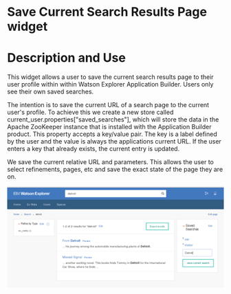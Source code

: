 # Save Current Search Results Page widget #

# Description and Use #

This widget allows a user to save the current search results page to their user profile within within Watson Explorer Application Builder. Users only see their own saved searches.

The intention is to save the current URL of a search page to the current user's profile. To achieve this we create a new store called current_user.properties["saved_searches"], which will store the data in the Apache ZooKeeper instance that is installed with the Application Builder product. This property accepts a key/value pair. The key is a label defined by the user and the value is always the applications current URL. If the user enters a key that already exists, the current entry is updated.

We save the current relative URL and parameters. This allows the user to select refinements, pages, etc and save the exact state of the page they are on.

![Screenshot](saved_search_screenshot_2.png)
